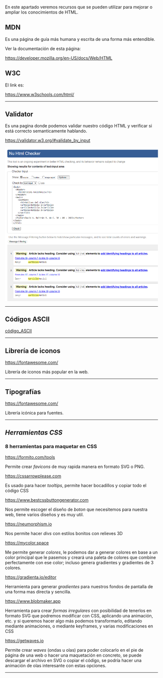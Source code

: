 En este apartado veremos recursos que se pueden utilizar para mejorar o ampliar los conocimientos de HTML.

## MDN

Es una página de guía más humana y escrita de una forma más entendible.

Ver la documentación de esta página:

https://developer.mozilla.org/en-US/docs/Web/HTML


## W3C

El link es: 

https://www.w3schools.com/html/

---
## Validator

Es una pagina donde podemos validar nuestro código HTML y verificar si está correcto semanticamente hablando.

https://validator.w3.org/#validate_by_input

![Validador](/media/Error_article.png)

---

## Códigos ASCII

[código_ASCII](https://ascii.cl/es/codigos-html.htm)

---

## Librería de iconos

https://fontawesome.com/

Librería de iconos más popular en la web.

---
## Tipografías

https://fontawesome.com/

Librería icónica para fuentes.

---

## ***Herramientas CSS***

### **8 herramientas para maquetar en CSS**

https://formito.com/tools

Permite crear *favicons* de muy rapida manera en formato SVG o PNG.

https://cssarrowplease.com

Es usado para hacer *tooltips*, permite hacer bocadillos y copiar todo el código CSS

https://www.bestcssbuttongenerator.com

Nos permite escoger el diseño de *boton* que necesitemos para nuestra web, tiene varios diseños y es muy util.

https://neumorphism.io

Nos permite hacer *divs* con estilos bonitos con relieves 3D

https://mycolor.space

Me permite generar *colores*, le podemos dar a generar colores en base a un color principal que le pasemos y creará una paleta de colores que combine perfectamente con ese color; incluso genera gradientes y gradientes de 3 colores.

https://gradienta.io/editor

Herramienta para generar *gradientes* para nuestros fondos de pantalla de una forma mas directa y sencilla.

https://www.blobmaker.app

Herramienta para crear *formas irregulares* con posibilidad de tenerlos en formato SVG que podremos modificar con CSS, aplicando una animación, etc. y si queremos hacer algo más podemos transformarlo, editando mediante animaciones, o mediante keyframes, y varias modificaciones en CSS

https://getwaves.io

Permite crear *waves* (ondas u olas) para poder colocarlo en el pie de página de una web o hacer una maquetación en concreto, se puede descargar el archivo en SVG o copiar el código, se podría hacer una animación de olas interesante con estas opciones.

---
